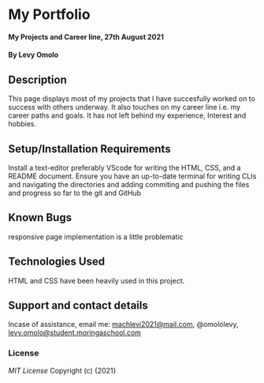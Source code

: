 # My Portfolio
#### My Projects and Career line, 27th August 2021
#### By **Levy Omolo**
## Description
This page displays most of my projects that I have succesfully worked on to success with others underway. It also touches on my career line i.e. my career paths and goals. It has not left behind my experience, Interest and hobbies.
## Setup/Installation Requirements

Install a text-editor preferably VScode for writing the HTML, CSS, and a README document.
Ensure you have an up-to-date terminal for writing CLIs and navigating the directories and adding commiting and pushing the files and progress so far to the git and GitHub
## Known Bugs
responsive page implementation is a little problematic 
## Technologies Used
 HTML and CSS have been heavily used in this project.
## Support and contact details
Incase of assistance, email me: machlevi2021@mail.com, @omololevy, levy.omolo@student.moringaschool.com
### License
*MIT License*
Copyright (c) {2021}
